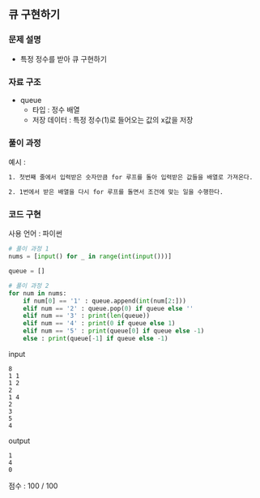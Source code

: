 ## 큐 구현하기

### 문제 설명

- 특정 정수를 받아 큐 구현하기<br>

### 자료 구조

- queue<br>
  - 타입 : 정수 배열
  - 저장 데이터 : 특정 정수(1)로 들어오는 값의 x값을 저장

### 풀이 과정

예시 :

```txt
1. 첫번째 줄에서 입력받은 숫자만큼 for 루프를 돌아 입력받은 값들을 배열로 가져온다.

2. 1번에서 받은 배열을 다시 for 루프를 돌면서 조건에 맞는 일을 수행한다.
```

### 코드 구현

사용 언어 : 파이썬<br>

```py
# 풀이 과정 1
nums = [input() for _ in range(int(input()))]

queue = []

# 풀이 과정 2
for num in nums:
    if num[0] == '1' : queue.append(int(num[2:]))
    elif num == '2' : queue.pop(0) if queue else ''
    elif num == '3' : print(len(queue))
    elif num == '4' : print(0 if queue else 1)
    elif num == '5' : print(queue[0] if queue else -1)
    else : print(queue[-1] if queue else -1)
```

input

```
8
1 1
1 2
2
1 4
2
3
5
4
```

output

```
1
4
0
```

점수 : 100 / 100 <br>
